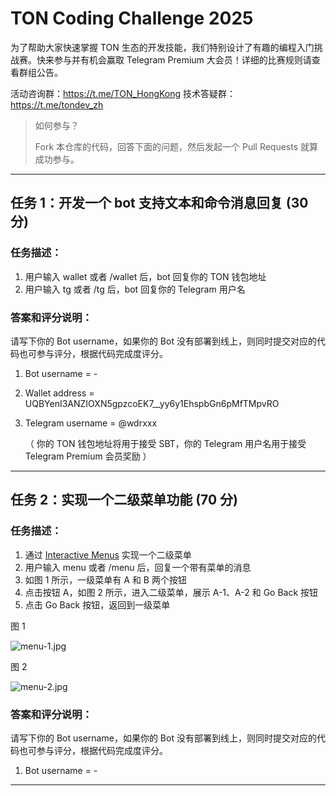# TON Coding Challenge 2025

为了帮助大家快速掌握 TON 生态的开发技能，我们特别设计了有趣的编程入门挑战赛。快来参与并有机会赢取 Telegram Premium 大会员！详细的比赛规则请查看群组公告。

活动咨询群：https://t.me/TON_HongKong
技术答疑群：https://t.me/tondev_zh

> 如何参与？
>
> Fork 本仓库的代码，回答下面的问题，然后发起一个 Pull Requests 就算成功参与。

---

## 任务 1：开发一个 bot 支持文本和命令消息回复 (30 分)

### 任务描述：

1. 用户输入 wallet 或者 /wallet 后，bot 回复你的 TON 钱包地址
2. 用户输入 tg 或者 /tg 后，bot 回复你的 Telegram 用户名

### 答案和评分说明：

请写下你的 Bot username，如果你的 Bot 没有部署到线上，则同时提交对应的代码也可参与评分，根据代码完成度评分。

1. Bot username = -
2. Wallet address = UQBYenI3ANZIOXN5gpzcoEK7\_\_yy6y1EhspbGn6pMfTMpvRO
3. Telegram username = @wdrxxx

   （ 你的 TON 钱包地址将用于接受 SBT，你的 Telegram 用户名用于接受 Telegram Premium 会员奖励 ）

---

## 任务 2：实现一个二级菜单功能 (70 分)

### 任务描述：

1. 通过 [Interactive Menus](https://grammy.dev/plugins/menu) 实现一个二级菜单
2. 用户输入 menu 或者 /menu 后，回复一个带有菜单的消息
3. 如图 1 所示，一级菜单有 A 和 B 两个按钮
4. 点击按钮 A，如图 2 所示，进入二级菜单，展示 A-1、A-2 和 Go Back 按钮
5. 点击 Go Back 按钮，返回到一级菜单

图 1

![menu-1.jpg](public/menu-1.jpg)

图 2

![menu-2.jpg](public/menu-2.jpg)

### 答案和评分说明：

请写下你的 Bot username，如果你的 Bot 没有部署到线上，则同时提交对应的代码也可参与评分，根据代码完成度评分。

1. Bot username = -

---
